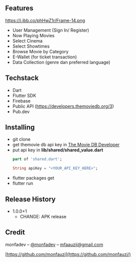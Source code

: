 ## Features

https://i.ibb.co/phHwZ1r/Frame-14.png

- User Management (Sign In/ Register)
- Now Playing Movies
- Select Cinema
- Select Showtimes
- Browse Movie by Category
- E-Wallet (for ticket transaction)
- Data Collection (genre dan preferred language)

## Techstack

- Dart
- Flutter SDK
- Firebase
- Public API (https://developers.themoviedb.org/3)
- Pub.dev

## Installing

- git clone 
- get themovie db api key in <a href="https://developers.themoviedb.org/3">The Movie DB Developer</a>
- put api key in  **lib/shared/shared_value.dart**
  ```dart
  part of 'shared.dart';
  
  String apiKey = "<YOUR_API_KEY_HERE>";
  ```
- flutter packages get
- flutter run

## Release History

- 1.0.0+1
  - CHANGE: APK release

## Credit

monfadev – [@monfadev](https://instagram.com/monfadev) – mfaauzii@gmail.com

[https://github.com/monfauzi](https://github.com/monfauzi/)
